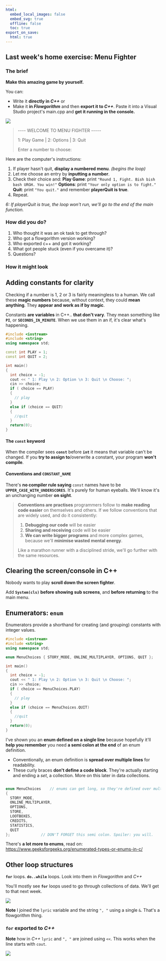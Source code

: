 ```yaml
---
html:
  embed_local_images: false
  embed_svg: true
  offline: false
  toc: true
export_on_save:
  html: true
---
```

## Last  week's home exercise: Menu Fighter

### The brief

**Make this amazing game by yourself.** 

You can:
- Write it **directly in _C++_** 
or
- Make it **in _Flowgorithm_** and then **export it to _C++_**. Paste it into a Visual Studio project's main.cpp and **get it running in the console.**

![](assets/week3/menu_fighter_chat.png)


> ---- WELCOME TO MENU FIGHTER -----
>
> 1: Play Game | 2: Options | 3: Quit
>
> Enter a number to choose:

Here are the computer's instructions:
1. If player hasn't quit, **display a numbered menu**.  _(begins the loop)_
2. Let me choose an entry by **inputting a number**.
3. Check their choice and:
   **Play Game**: print `"Round 1, Fight. Bish bish bash URGH. You win!"`
   **Options**: print `"Your only option is to fight."` 
   **Quit**: print `"You quit."` and remember **playerQuit is true**. 
5. Repeat. 

_6: If playerQuit is true, the loop won't run, we'll go to the end of the main function._

### How did you do?

1. Who thought it was an ok task to get through? 
1. Who got a flowgorithm version working?
1. Who exported c++ and got it working?
1. What got people stuck (even if you overcame it)?
1. Questions?

### How it might look



## Adding constants for clarity

Checking if a number is 1, 2 or 3 is fairly meaningless to a human. We call these **magic numbers** because, without context, they could **mean anything**. They **appear and work as if by magic**.

Constants **are variables** in C++.. **that don't vary**. They mean something like **`PI`**, or **`SECONDS_IN_MINUTE`**. When we use them in an if, it's clear what's happening.

```cpp {.line-numbers}
#include <iostream>
#include <string>
using namespace std;

const int PLAY = 1;
const int QUIT = 2;

int main()
{
  int choice = -1;
  cout << " 1: Play \n 2: Option \n 3: Quit \n Choose: ";
  cin >> choice;
  if ( choice == PLAY)
  {
    // play
  }
  else if (choice == QUIT)
  {
    //quit
  }
  return(0);
}
```

#### The `const` keyword
When the compiler sees **`const`** before **`int`** it means that variable can't be changed. If you **try to assign to**/overwrite a constant, your program **won't compile**.

#### Conventions and `CONSTANT_NAME`
There's **no compiler rule saying** `const` names have to be **`UPPER_CASE_WITH_UNDERSCORES`**. It's purely for human eyeballs. We'll know it's an unchanging number **on sight**.

> **Conventions are practises** programmers follow to **make reading code easier** on themselves and others. If we follow conventions that are widely used, and do it consistently:
> 1. **Debugging our code** will be easier
> 2. **Sharing and receiving** code will be easier
> 3. **We can write bigger programs** and more complex games, because we'll **minimise wasted mental energy**. 
> 
> Like a marathon runner with a disciplined stride, we'll go further with the same resources.

## Clearing the screen/console in C++

Nobody wants to play **scroll down the screen fighter**.

Add **`System(cls)` before showing sub screens**, and **before returning** to the main menu.

## Enumerators: **`enum`**

Enumerators provide a shorthand for creating (and grouping) constants with integer values.

```cpp {.line-numbers}
#include <iostream>
#include <string>
using namespace std;

enum MenuChoices { STORY_MODE, ONLINE_MULTIPLAYER, OPTIONS, QUIT };

int main()
{
  int choice = -1;
  cout << " 1: Play \n 2: Option \n 3: Quit \n Choose: ";
  cin >> choice;
  if ( choice == MenuChoices.PLAY)
  {
    // play
  }
  else if (choice == MenuChoices.QUIT)
  {
    //quit
  }
  return(0);
}
```

I've shown you an **enum defined on a single line** because hopefully it'll **help you remember** you need **a semi colon at the end** of an enum definition.

* Conventionally, an enum definition is **spread over multiple lines** for readability. 
* These curly braces **don't define a code block**. They're actually starting and ending a _set_, a collection. More on this later in data collections.

```cpp

enum MenuChoices    // enums can get long, so they're defined over multiple lines
{ 
  STORY_MODE, 
  ONLINE_MULTIPLAYER, 
  OPTIONS,
  STORE,
  LOOTBOXES,
  CREDITS,
  STATISTICS,
  QUIT 
};              // DON'T FORGET this semi colon. Spoiler: you will.
```


There's **a lot more to enums**, read on: <https://www.geeksforgeeks.org/enumerated-types-or-enums-in-c/>

## Other loop structures

**`for`** loops. **`do..while`** loops. Look into them in _Flowgorithm_ and _C++_

You'll mostly see **`for`** loops used to go through collections of data. We'll get to that next week.

![](assets/week3/flow_for_baby.png)

**Note** I joined the `lyric` variable and the string `", "` using a single `&`. That's a flowgorithm thing.

### `for` exported to _C++_

**Note** how in _C++_ `lyric` and `", "` are joined using `<<`. This works when the line starts with `cout`.

![](assets/week3/cpp_baby_for.png)


